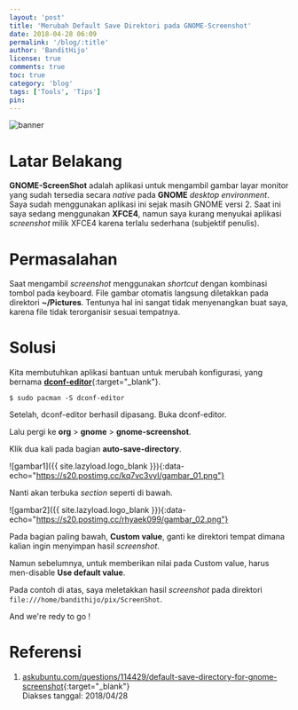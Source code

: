```yaml
---
layout: 'post'
title: 'Merubah Default Save Direktori pada GNOME-Screenshot'
date: 2018-04-28 06:09
permalink: '/blog/:title'
author: 'BanditHijo'
license: true
comments: true
toc: true
category: 'blog'
tags: ['Tools', 'Tips']
pin:
---
```


<!-- BANNER OF THE POST -->
<img class="post-body-img" src="{{ site.lazyload.logo_blank_banner }}" data-echo="https://s20.postimg.cc/yjw814lz1/banner_post_08.png" alt="banner">

# Latar Belakang

**GNOME-ScreenShot** adalah aplikasi untuk mengambil gambar layar monitor yang sudah tersedia secara *native* pada **GNOME** *desktop environment*. Saya sudah menggunakan aplikasi ini sejak masih GNOME versi 2. Saat ini saya sedang menggunakan **XFCE4**, namun saya kurang menyukai aplikasi *screenshot* milik XFCE4 karena terlalu sederhana (subjektif penulis).

# Permasalahan

Saat mengambil *screenshot* menggunakan *shortcut* dengan kombinasi tombol pada keyboard. File gambar otomatis langsung diletakkan pada direktori **~/Pictures**. Tentunya hal ini sangat tidak menyenangkan buat saya, karena file tidak terorganisir sesuai tempatnya.

# Solusi

Kita membutuhkan aplikasi bantuan untuk merubah konfigurasi, yang bernama [**dconf-editor**](https://www.archlinux.org/packages/extra/x86_64/dconf-editor/){:target="_blank"}.

```
$ sudo pacman -S dconf-editor
```

Setelah, dconf-editor berhasil dipasang. Buka dconf-editor.

Lalu pergi ke **org** > **gnome** > **gnome-screenshot**.

Klik dua kali pada bagian **auto-save-directory**.

![gambar1]({{ site.lazyload.logo_blank }}){:data-echo="https://s20.postimg.cc/kq7vc3vyl/gambar_01.png"}

Nanti akan terbuka *section* seperti di bawah.

![gambar2]({{ site.lazyload.logo_blank }}){:data-echo="https://s20.postimg.cc/rhyaek099/gambar_02.png"}

Pada bagian paling bawah, **Custom value**, ganti ke direktori tempat dimana kalian ingin menyimpan hasil *screenshot*.

Namun sebelumnya, untuk memberikan nilai pada Custom value, harus men-disable **Use default value**.

Pada contoh di atas, saya meletakkan hasil *screenshot* pada direktori `file:///home/bandithijo/pix/ScreenShot`.

<span class="font-latin">And we're redy to go !</span>

# Referensi

1. [askubuntu.com/questions/114429/default-save-directory-for-gnome-screenshot](https://askubuntu.com/questions/114429/default-save-directory-for-gnome-screenshot){:target="_blank"}
<br>Diakses tanggal: 2018/04/28

